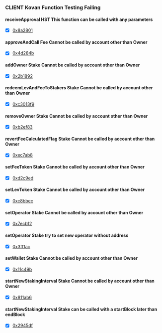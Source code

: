 ### CLIENT Kovan Function Testing Failing


#### receiveApproval HST This function can be called with any parameters
 - [x] [0x8a2801](https://kovan.etherscan.io/tx/0x8a280157f45614e7a2e3fa2daae1ed7c2932a69bb20d49acf27b066547a69e75)

#### approveAndCall Fee Cannot be called by account other than Owner
 - [x] [0x4d284b](https://kovan.etherscan.io/tx/0x4d284bf9fc6c543f3c9f249b5298e63dcc040f9de845b4a57bde23e38ca8d58d)

#### addOwner Stake Cannot be called by account other than Owner
 - [x] [0x2b1892](https://kovan.etherscan.io/tx/0x2b1892c0748bf4c24b84e08d6da926565697d2a865456743e43511038926d53b)

#### redeemLevAndFeeToStakers Stake Cannot be called by account other than Owner
 - [x] [0xc3013f9](https://kovan.etherscan.io/tx/0xc3013f9d0c55dbb0a64e9068c87b9e2ce6f8c9b1c25f04463fb3e6d55ddcebb8 )

#### removeOwner Stake Cannot be called by account other than Owner
 - [x] [0xb2ef83](https://kovan.etherscan.io/tx/0xb2ef83a6441d813ebb9f172aff9be892c7ec3e2860a3575843e5f21dd2c10a8c )

#### revertFeeCalculatedFlag Stake Cannot be called by account other than Owner
 - [x] [0xec7ab8](https://kovan.etherscan.io/tx/0xec7ab881198d35a03b083d4da71eaecae275e51aa62541de53be04e47caa02f6 )

#### setFeeToken Stake Cannot be called by account other than Owner
 - [x] [0xd2c9ed](https://kovan.etherscan.io/tx/0xd2c9ed80117a34bc417895db8e724e015f900be171400c7efeaa3c0f4e7929ba )

#### setLevToken Stake Cannot be called by account other than Owner
 - [x] [0xc8bbec](https://kovan.etherscan.io/tx/0xc8bbec4c6971e2a32581065b354fbec5d1dc7deeb6c69049e290b80802b2fbb7)

#### setOperator Stake Cannot be called by account other than Owner
 - [x] [0x7ecb12](https://kovan.etherscan.io/tx/0x7ecb12f81c48e12be3e2bd2fc7c7dd18d55a0d61c41363936c7059daa66bec1e )

#### setOperator Stake try to set new operator without address
 - [x] [0x3ff1ac](https://kovan.etherscan.io/tx/0x3ff1ac0092443dd33fe046d465eb05ed80e5174c6a82e2b164c6fce3d04ee2df )

#### setWallet Stake Cannot be called by account other than Owner
 - [x] [0x11c49b](https://kovan.etherscan.io/tx/0x11c49bb91dc7482ce34c6d0a374e251190e72e31e7bc47cfb790c5fab1a24866)

#### startNewStakingInterval Stake Cannot be called by account other than Owner
  - [x] [0x811ab6](https://kovan.etherscan.io/tx0x811ab6b0ebca84e1e51246e302bdffd0be308e439f8b372ee9516b9017496339)

#### startNewStakingInterval Stake can be called with a startBlock later than endBlock
  - [x] [0x2945df](https://kovan.etherscan.io/tx0x2945dfcd664b7cc6ee64c8baaf72ea9b2956eec5fb078f72d5c268d6071da154 )
